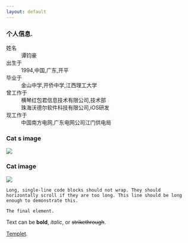 ```yaml
---
layout: default
---
```


### 个人信息.

<dl>
<dt>姓名</dt>
<dd>谭钧豪</dd>
<dt>出生于</dt>
<dd>1994,中国,广东,开平</dd>
<dt>毕业于</dt>
<dd>金山中学,开侨中学,江西理工大学</dd>
<dt>曾工作于</dt>
<dd>横琴红包君信息技术有限公司,技术部</dd>
<dd>珠海沃德尔软件科技有限公司,iOS研发</dd>
<dt>现工作于</dt>
<dd>中国南方电网,广东电网公司江门供电局</dd>
</dl>

### Cat s image

![](/TansPages/assets/images/octocat.png)

### Cat image

![](/TansPages/assets/images/cat.jpg)




```
Long, single-line code blocks should not wrap. They should horizontally scroll if they are too long. This line should be long enough to demonstrate this.
```

```
The final element.
```

Text can be **bold**, _italic_, or ~~strikethrough~~.

[Templet](templet).
